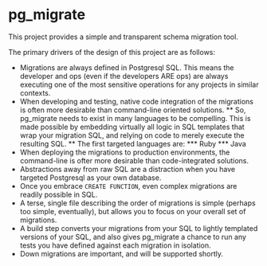 pg_migrate
==========

This project provides a simple and transparent schema migration tool. 

The primary drivers of the design of this project are as follows:
* Migrations are always defined in Postgresql SQL.  This means the developer and ops (even if the developers ARE ops) are always executing one of the most sensitive operations for any projects in similar contexts.
* When developing and testing, native code integration of the migrations is often more desirable than command-line oriented solutions.
** So, pg_migrate needs to exist in many languages to be compelling.  This is made possible by embedding virtually all logic in SQL templates that wrap your migration SQL, and relying on code to merely execute the resulting SQL.
** The first targeted languages are:
*** Ruby
*** Java
* When deploying the migrations to production environments, the command-line is ofter more desirable than code-integrated solutions.
* Abstractions away from raw SQL are a distraction when you have targeted Postgresql as your own database.
* Once you embrace `CREATE FUNCTION`, even complex migrations are readily possible in SQL.
* A terse, single file describing the order of migrations is simple (perhaps too simple, eventually), but allows you to focus on your overall set of migrations.
* A build step converts your migrations from your SQL to lightly templated versions of your SQL, and also gives pg_migrate a chance to run any tests you have defined against each migration in isolation. 
* Down migrations are important, and will be supported shortly.
